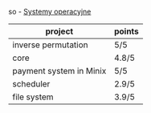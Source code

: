 so - [Systemy operacyjne](https://usosweb.mimuw.edu.pl/kontroler.php?_action=katalog2/przedmioty/pokazPrzedmiot&kod=1000-214bSOB)

|project|points|
|---|---|
|inverse permutation|5/5|
|core|4.8/5|
|payment system in Minix|5/5|
|scheduler|2.9/5|
|file system|3.9/5|